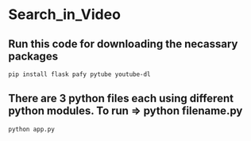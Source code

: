 # Search_in_Video

## Run this code for downloading the necassary packages
```
pip install flask pafy pytube youtube-dl
```

## There are 3 python files each using different python modules. To run => python filename.py
```
python app.py
```
